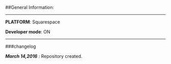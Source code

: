 ##General Information:    
___

**PLATFORM**:  Squarespace

**Developer mode**: ON
___

###changelog

***March 14,2016*** : Repository created.